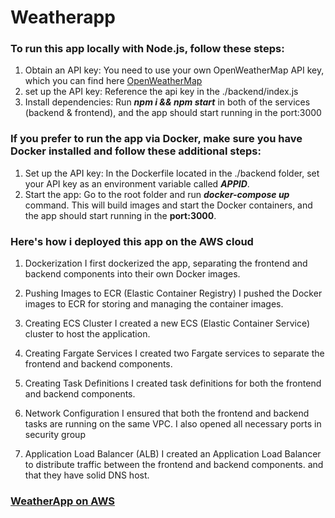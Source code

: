 # Weatherapp

### To run this app locally with Node.js, follow these steps:

1. Obtain an API key: You need to use your own OpenWeatherMap API key, which you can find here [OpenWeatherMap](https://openweathermap.org/)
2. set up the API key: Reference the api key in the ./backend/index.js 
3. Install dependencies: Run ***npm i && npm start*** in both of the services (backend & frontend), and the app should start running in the port:3000


   
### If you prefer to run the app via Docker, make sure you have Docker installed and follow these additional steps:

1. Set up the API key: In the Dockerfile located in the ./backend folder, set your API key as an environment variable called ***APPID***.
2. Start the app: Go to the root folder and run ***docker-compose up*** command. This will build images and start the Docker containers, and the app should start running in the **port:3000**.






### Here's how i deployed this app on the AWS cloud

1. Dockerization
I first dockerized the app, separating the frontend and backend components into their own Docker images.

2. Pushing Images to ECR (Elastic Container Registry)
I pushed the Docker images to ECR for storing and managing the container images.

3. Creating ECS Cluster
I created a new ECS (Elastic Container Service) cluster to host the application.

4. Creating Fargate Services
I created two Fargate services to separate the frontend and backend components.

5. Creating Task Definitions
I created task definitions for both the frontend and backend components.

6. Network Configuration
I ensured that both the frontend and backend tasks are running on the same VPC. I also opened all necessary ports in security group

7. Application Load Balancer (ALB)
I created an Application Load Balancer to distribute traffic between the frontend and backend components. and that they have solid DNS host.

### [WeatherApp on AWS](http://fronttibalancer-964227170.us-east-1.elb.amazonaws.com/?fbclid=IwAR2FeNnN5OfeMHP65PtxQycRarR7W75NWS4MpO90yVtRx9t76X4a9rH9WT8)

